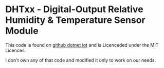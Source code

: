 # DHTxx - Digital-Output Relative Humidity & Temperature Sensor Module

This code is found on [github dotnet iot](https://github.com/dotnet/iot/tree/main/src/devices/Mcp3xxx) and is Licenceded under the MIT Licences.

I don't own any of that code and modified it only to work on our needs.
